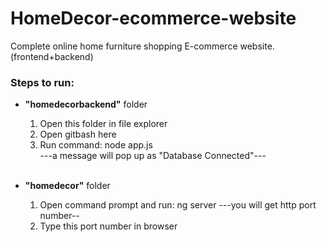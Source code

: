 # HomeDecor-ecommerce-website
Complete online home furniture shopping E-commerce website. (frontend+backend)

<h3>Steps to run:</h3>

- <b>"homedecorbackend"</b> folder </br>
  1. Open this folder in file explorer </br>
  2. Open gitbash here
  3. Run command: node app.js </br>
  ---a message will pop up as "Database Connected"---
  <br>
  
- <b>"homedecor"</b> folder </br>
  1. Open command prompt and run: ng server
  ---you will get http port number--
  2. Type this port number in browser </br>
  
